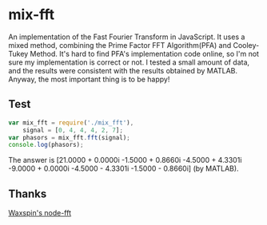 # mix-fft
An implementation of the Fast Fourier Transform in JavaScript. It uses a mixed method, combining the Prime Factor FFT Algorithm(PFA) and Cooley-Tukey Method.
It's hard to find PFA's implementation code online, so I'm not sure my implementation is correct or not. I tested a small amount of data, and the results were consistent with the results obtained by MATLAB.
Anyway, the most important thing is to be happy!

## Test
```javascript
var mix_fft = require('./mix_fft'),
    signal = [0, 4, 4, 4, 2, 7];
var phasors = mix_fft.fft(signal);
console.log(phasors);
```
The answer is [21.0000 + 0.0000i  -1.5000 + 0.8660i  -4.5000 + 4.3301i  -9.0000 + 0.0000i -4.5000 - 4.3301i  -1.5000 - 0.8660i] (by MATLAB).

## Thanks
[Waxspin's node-fft](https://github.com/vail-systems/node-fft)